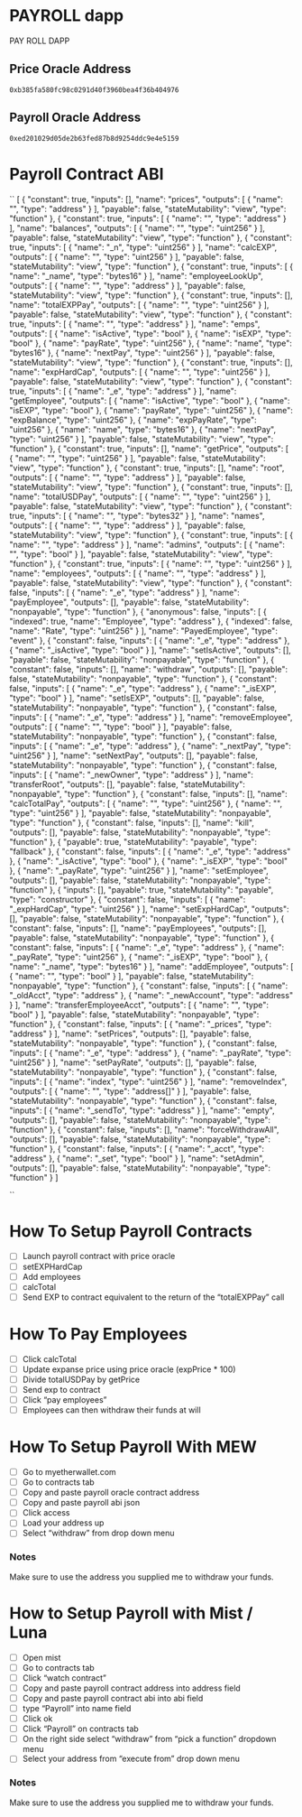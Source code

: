 # PAYROLL dapp
PAY ROLL DAPP

## Price Oracle Address
`0xb385fa580fc98c0291d40f3960bea4f36b404976`

## Payroll Oracle Address
`0xed201029d05de2b63fed87b8d9254ddc9e4e5159`

# Payroll Contract ABI

``
[
	{
		"constant": true,
		"inputs": [],
		"name": "prices",
		"outputs": [
			{
				"name": "",
				"type": "address"
			}
		],
		"payable": false,
		"stateMutability": "view",
		"type": "function"
	},
	{
		"constant": true,
		"inputs": [
			{
				"name": "",
				"type": "address"
			}
		],
		"name": "balances",
		"outputs": [
			{
				"name": "",
				"type": "uint256"
			}
		],
		"payable": false,
		"stateMutability": "view",
		"type": "function"
	},
	{
		"constant": true,
		"inputs": [
			{
				"name": "_n",
				"type": "uint256"
			}
		],
		"name": "calcEXP",
		"outputs": [
			{
				"name": "",
				"type": "uint256"
			}
		],
		"payable": false,
		"stateMutability": "view",
		"type": "function"
	},
	{
		"constant": true,
		"inputs": [
			{
				"name": "_name",
				"type": "bytes16"
			}
		],
		"name": "employeeLookUp",
		"outputs": [
			{
				"name": "",
				"type": "address"
			}
		],
		"payable": false,
		"stateMutability": "view",
		"type": "function"
	},
	{
		"constant": true,
		"inputs": [],
		"name": "totalEXPPay",
		"outputs": [
			{
				"name": "",
				"type": "uint256"
			}
		],
		"payable": false,
		"stateMutability": "view",
		"type": "function"
	},
	{
		"constant": true,
		"inputs": [
			{
				"name": "",
				"type": "address"
			}
		],
		"name": "emps",
		"outputs": [
			{
				"name": "isActive",
				"type": "bool"
			},
			{
				"name": "isEXP",
				"type": "bool"
			},
			{
				"name": "payRate",
				"type": "uint256"
			},
			{
				"name": "name",
				"type": "bytes16"
			},
			{
				"name": "nextPay",
				"type": "uint256"
			}
		],
		"payable": false,
		"stateMutability": "view",
		"type": "function"
	},
	{
		"constant": true,
		"inputs": [],
		"name": "expHardCap",
		"outputs": [
			{
				"name": "",
				"type": "uint256"
			}
		],
		"payable": false,
		"stateMutability": "view",
		"type": "function"
	},
	{
		"constant": true,
		"inputs": [
			{
				"name": "_e",
				"type": "address"
			}
		],
		"name": "getEmployee",
		"outputs": [
			{
				"name": "isActive",
				"type": "bool"
			},
			{
				"name": "isEXP",
				"type": "bool"
			},
			{
				"name": "payRate",
				"type": "uint256"
			},
			{
				"name": "expBalance",
				"type": "uint256"
			},
			{
				"name": "expPayRate",
				"type": "uint256"
			},
			{
				"name": "name",
				"type": "bytes16"
			},
			{
				"name": "nextPay",
				"type": "uint256"
			}
		],
		"payable": false,
		"stateMutability": "view",
		"type": "function"
	},
	{
		"constant": true,
		"inputs": [],
		"name": "getPrice",
		"outputs": [
			{
				"name": "",
				"type": "uint256"
			}
		],
		"payable": false,
		"stateMutability": "view",
		"type": "function"
	},
	{
		"constant": true,
		"inputs": [],
		"name": "root",
		"outputs": [
			{
				"name": "",
				"type": "address"
			}
		],
		"payable": false,
		"stateMutability": "view",
		"type": "function"
	},
	{
		"constant": true,
		"inputs": [],
		"name": "totalUSDPay",
		"outputs": [
			{
				"name": "",
				"type": "uint256"
			}
		],
		"payable": false,
		"stateMutability": "view",
		"type": "function"
	},
	{
		"constant": true,
		"inputs": [
			{
				"name": "",
				"type": "bytes32"
			}
		],
		"name": "names",
		"outputs": [
			{
				"name": "",
				"type": "address"
			}
		],
		"payable": false,
		"stateMutability": "view",
		"type": "function"
	},
	{
		"constant": true,
		"inputs": [
			{
				"name": "",
				"type": "address"
			}
		],
		"name": "admins",
		"outputs": [
			{
				"name": "",
				"type": "bool"
			}
		],
		"payable": false,
		"stateMutability": "view",
		"type": "function"
	},
	{
		"constant": true,
		"inputs": [
			{
				"name": "",
				"type": "uint256"
			}
		],
		"name": "employees",
		"outputs": [
			{
				"name": "",
				"type": "address"
			}
		],
		"payable": false,
		"stateMutability": "view",
		"type": "function"
	},
	{
		"constant": false,
		"inputs": [
			{
				"name": "_e",
				"type": "address"
			}
		],
		"name": "payEmployee",
		"outputs": [],
		"payable": false,
		"stateMutability": "nonpayable",
		"type": "function"
	},
	{
		"anonymous": false,
		"inputs": [
			{
				"indexed": true,
				"name": "Employee",
				"type": "address"
			},
			{
				"indexed": false,
				"name": "Rate",
				"type": "uint256"
			}
		],
		"name": "PayedEmployee",
		"type": "event"
	},
	{
		"constant": false,
		"inputs": [
			{
				"name": "_e",
				"type": "address"
			},
			{
				"name": "_isActive",
				"type": "bool"
			}
		],
		"name": "setIsActive",
		"outputs": [],
		"payable": false,
		"stateMutability": "nonpayable",
		"type": "function"
	},
	{
		"constant": false,
		"inputs": [],
		"name": "withdraw",
		"outputs": [],
		"payable": false,
		"stateMutability": "nonpayable",
		"type": "function"
	},
	{
		"constant": false,
		"inputs": [
			{
				"name": "_e",
				"type": "address"
			},
			{
				"name": "_isEXP",
				"type": "bool"
			}
		],
		"name": "setIsEXP",
		"outputs": [],
		"payable": false,
		"stateMutability": "nonpayable",
		"type": "function"
	},
	{
		"constant": false,
		"inputs": [
			{
				"name": "_e",
				"type": "address"
			}
		],
		"name": "removeEmployee",
		"outputs": [
			{
				"name": "",
				"type": "bool"
			}
		],
		"payable": false,
		"stateMutability": "nonpayable",
		"type": "function"
	},
	{
		"constant": false,
		"inputs": [
			{
				"name": "_e",
				"type": "address"
			},
			{
				"name": "_nextPay",
				"type": "uint256"
			}
		],
		"name": "setNextPay",
		"outputs": [],
		"payable": false,
		"stateMutability": "nonpayable",
		"type": "function"
	},
	{
		"constant": false,
		"inputs": [
			{
				"name": "_newOwner",
				"type": "address"
			}
		],
		"name": "transferRoot",
		"outputs": [],
		"payable": false,
		"stateMutability": "nonpayable",
		"type": "function"
	},
	{
		"constant": false,
		"inputs": [],
		"name": "calcTotalPay",
		"outputs": [
			{
				"name": "",
				"type": "uint256"
			},
			{
				"name": "",
				"type": "uint256"
			}
		],
		"payable": false,
		"stateMutability": "nonpayable",
		"type": "function"
	},
	{
		"constant": false,
		"inputs": [],
		"name": "kill",
		"outputs": [],
		"payable": false,
		"stateMutability": "nonpayable",
		"type": "function"
	},
	{
		"payable": true,
		"stateMutability": "payable",
		"type": "fallback"
	},
	{
		"constant": false,
		"inputs": [
			{
				"name": "_e",
				"type": "address"
			},
			{
				"name": "_isActive",
				"type": "bool"
			},
			{
				"name": "_isEXP",
				"type": "bool"
			},
			{
				"name": "_payRate",
				"type": "uint256"
			}
		],
		"name": "setEmployee",
		"outputs": [],
		"payable": false,
		"stateMutability": "nonpayable",
		"type": "function"
	},
	{
		"inputs": [],
		"payable": true,
		"stateMutability": "payable",
		"type": "constructor"
	},
	{
		"constant": false,
		"inputs": [
			{
				"name": "_expHardCap",
				"type": "uint256"
			}
		],
		"name": "setExpHardCap",
		"outputs": [],
		"payable": false,
		"stateMutability": "nonpayable",
		"type": "function"
	},
	{
		"constant": false,
		"inputs": [],
		"name": "payEmployees",
		"outputs": [],
		"payable": false,
		"stateMutability": "nonpayable",
		"type": "function"
	},
	{
		"constant": false,
		"inputs": [
			{
				"name": "_e",
				"type": "address"
			},
			{
				"name": "_payRate",
				"type": "uint256"
			},
			{
				"name": "_isEXP",
				"type": "bool"
			},
			{
				"name": "_name",
				"type": "bytes16"
			}
		],
		"name": "addEmployee",
		"outputs": [
			{
				"name": "",
				"type": "bool"
			}
		],
		"payable": false,
		"stateMutability": "nonpayable",
		"type": "function"
	},
	{
		"constant": false,
		"inputs": [
			{
				"name": "_oldAcct",
				"type": "address"
			},
			{
				"name": "_newAccount",
				"type": "address"
			}
		],
		"name": "transferEmployeeAcct",
		"outputs": [
			{
				"name": "",
				"type": "bool"
			}
		],
		"payable": false,
		"stateMutability": "nonpayable",
		"type": "function"
	},
	{
		"constant": false,
		"inputs": [
			{
				"name": "_prices",
				"type": "address"
			}
		],
		"name": "setPrices",
		"outputs": [],
		"payable": false,
		"stateMutability": "nonpayable",
		"type": "function"
	},
	{
		"constant": false,
		"inputs": [
			{
				"name": "_e",
				"type": "address"
			},
			{
				"name": "_payRate",
				"type": "uint256"
			}
		],
		"name": "setPayRate",
		"outputs": [],
		"payable": false,
		"stateMutability": "nonpayable",
		"type": "function"
	},
	{
		"constant": false,
		"inputs": [
			{
				"name": "index",
				"type": "uint256"
			}
		],
		"name": "removeIndex",
		"outputs": [
			{
				"name": "",
				"type": "address[]"
			}
		],
		"payable": false,
		"stateMutability": "nonpayable",
		"type": "function"
	},
	{
		"constant": false,
		"inputs": [
			{
				"name": "_sendTo",
				"type": "address"
			}
		],
		"name": "empty",
		"outputs": [],
		"payable": false,
		"stateMutability": "nonpayable",
		"type": "function"
	},
	{
		"constant": false,
		"inputs": [],
		"name": "forceWithdrawAll",
		"outputs": [],
		"payable": false,
		"stateMutability": "nonpayable",
		"type": "function"
	},
	{
		"constant": false,
		"inputs": [
			{
				"name": "_acct",
				"type": "address"
			},
			{
				"name": "_set",
				"type": "bool"
			}
		],
		"name": "setAdmin",
		"outputs": [],
		"payable": false,
		"stateMutability": "nonpayable",
		"type": "function"
	}
]

``

# How To Setup Payroll Contracts
- [ ] Launch payroll contract with price oracle
- [ ] setEXPHardCap
- [ ] Add employees
- [ ] calcTotal
- [ ] Send EXP to contract equivalent to the return of the “totalEXPPay” call

# How To Pay Employees
- [ ] Click calcTotal
- [ ] Update expanse price using price oracle (expPrice * 100)
- [ ] Divide totalUSDPay by getPrice
- [ ] Send exp to contract
- [ ] Click “pay employees”
- [ ] Employees can then withdraw their funds at will

# How To Setup Payroll With MEW
- [ ] Go to myetherwallet.com
- [ ] Go to contracts tab
- [ ] Copy and paste payroll oracle contract address
- [ ] Copy and paste payroll abi json
- [ ] Click access
- [ ] Load your address up
- [ ] Select “withdraw” from drop down menu

### Notes
Make sure to use the address you supplied me to withdraw your funds.

# How to Setup Payroll with Mist / Luna
- [ ] Open mist
- [ ] Go to contracts tab
- [ ] Click “watch contract”
- [ ] Copy and paste payroll contract address into address field
- [ ] Copy and paste payroll contract abi into abi field
- [ ] type “Payroll” into name field
- [ ] Click ok
- [ ] Click “Payroll” on contracts tab
- [ ] On the right side select “withdraw” from “pick a function” dropdown menu
- [ ] Select your address from “execute from” drop down menu

### Notes
Make sure to use the address you supplied me to withdraw your funds.
